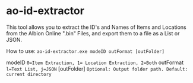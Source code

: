 # ao-id-extractor
This tool allows you to extract the ID's and Names of Items and Locations from the Albion Online ".bin" Files, and export them to a file as a List or JSON.

How to use:
`ao-id-extractor.exe modeID outFormat [outFolder]`

modeID          `0=Item Extraction, 1= Location Extraction, 2=Both`
outFormat      `l=Text List, j=JSON`
[outFolder]     `Optional: Output folder path. Default: current directory`